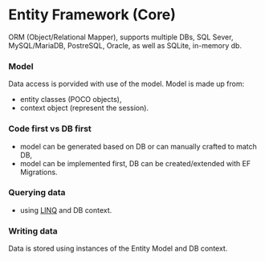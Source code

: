 # Entity Framework (Core)

ORM (Object/Relational Mapper), supports multiple DBs, SQL Sever, MySQL/MariaDB, PostreSQL, Oracle, as well as SQLite, in-memory db.

### Model

Data access is porvided with use of the model. Model is made up from:
- entity classes (POCO objects),
- context object (represent the session).

### Code first vs DB first

- model can be generated based on DB or can manually crafted to match DB,
- model can be implemented first, DB can be created/extended with EF Migrations.

### Querying data

- using [LINQ](linq/md) and DB context.

### Writing data

Data is stored using instances of the Entity Model and DB context.

